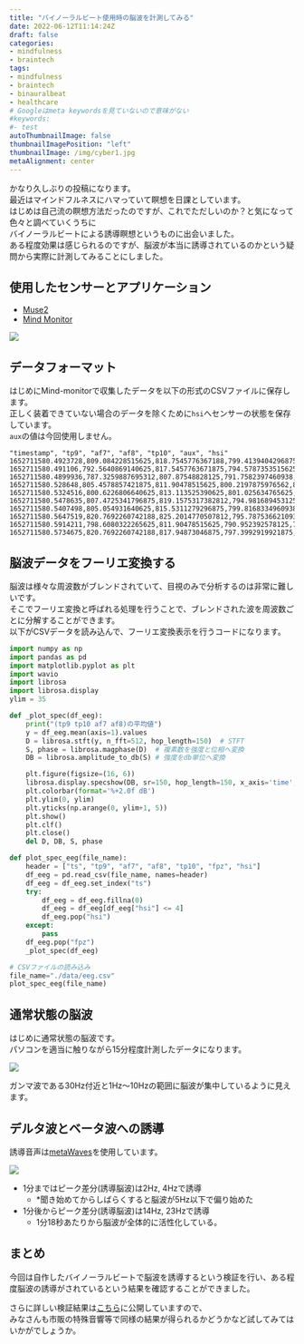 ```yaml
---
title: "バイノーラルビート使用時の脳波を計測してみる"
date: 2022-06-12T11:14:24Z
draft: false
categories:
- mindfulness
- braintech
tags:
- mindfulness
- braintech
- binauralbeat
- healthcare
# Googleはmeta keywordsを見ていないので意味がない
#keywords:
#- test
autoThumbnailImage: false
thumbnailImagePosition: "left"
thumbnailImage: /img/cyber1.jpg
metaAlignment: center
---
```


かなり久しぶりの投稿になります。  
最近はマインドフルネスにハマっていて瞑想を日課としています。  
はじめは自己流の瞑想方法だったのですが、これでただしいのか？と気になって色々と調べていくうちに  
バイノーラルビートによる誘導瞑想というものに出会いました。  
ある程度効果は感じられるのですが、脳波が本当に誘導されているのかという疑問から実際に計測してみることにしました。  

## 使用したセンサーとアプリケーション

* [Muse2](https://choosemuse.com/muse-2/)
* [Mind Monitor](https://mind-monitor.com/)

![](img/sensor.png)

<!--more-->

## データフォーマット
はじめにMind-monitorで収集したデータを以下の形式のCSVファイルに保存します。  
正しく装着できていない場合のデータを除くために`hsi`へセンサーの状態を保存しています。  
`aux`の値は今回使用しません。  

```
"timestamp", "tp9", "af7", "af8", "tp10", "aux", "hsi"
1652711580.4923728,809.084228515625,818.7545776367188,799.4139404296875,822.7838745117188,736.959716796875,4.0
1652711580.491106,792.5640869140625,817.5457763671875,794.5787353515625,815.93408203125,715.2014770507812,4.0
1652711580.4899936,787.3259887695312,807.87548828125,791.7582397460938,802.2344360351562,707.5457763671875,4.0
1652711580.528648,805.4578857421875,811.90478515625,800.2197875976562,807.4725341796875,618.09521484375,4.0
1652711580.5324516,800.6226806640625,813.113525390625,801.025634765625,793.3699340820312,610.03662109375,4.0
1652711580.5478635,807.4725341796875,819.1575317382812,794.981689453125,805.4578857421875,755.091552734375,4.0
1652711580.5407498,805.054931640625,815.5311279296875,799.8168334960938,794.1758422851562,685.7875366210938,4.0
1652711580.5647519,820.7692260742188,825.2014770507812,795.7875366210938,808.2783813476562,740.989013671875,4.0
1652711580.5914211,798.6080322265625,811.90478515625,790.952392578125,793.7728881835938,687.3992919921875,4.0
1652711580.5734675,820.7692260742188,817.94873046875,797.3992919921875,806.2637329101562,760.7326049804688,4.0

```

## 脳波データをフーリエ変換する

脳波は様々な周波数がブレンドされていて、目視のみで分析するのは非常に難しいです。  
そこでフーリエ変換と呼ばれる処理を行うことで、ブレンドされた波を周波数ごとに分解することができます。  
以下がCSVデータを読み込んで、フーリエ変換表示を行うコードになります。  

```python
import numpy as np
import pandas as pd
import matplotlib.pyplot as plt
import wavio
import librosa
import librosa.display
ylim = 35

def _plot_spec(df_eeg):
    print("(tp9 tp10 af7 af8)の平均値")
    y = df_eeg.mean(axis=1).values
    D = librosa.stft(y, n_fft=512, hop_length=150)  # STFT
    S, phase = librosa.magphase(D)  # 複素数を強度と位相へ変換
    DB = librosa.amplitude_to_db(S) # 強度をdb単位へ変換

    plt.figure(figsize=(16, 6))
    librosa.display.specshow(DB, sr=150, hop_length=150, x_axis='time', y_axis='linear')
    plt.colorbar(format='%+2.0f dB')
    plt.ylim(0, ylim)
    plt.yticks(np.arange(0, ylim+1, 5))
    plt.show()
    plt.clf()
    plt.close()
    del D, DB, S, phase

def plot_spec_eeg(file_name):
    header = ["ts", "tp9", "af7", "af8", "tp10", "fpz", "hsi"]
    df_eeg = pd.read_csv(file_name, names=header)
    df_eeg = df_eeg.set_index("ts")
    try:
        df_eeg = df_eeg.fillna(0)
        df_eeg = df_eeg[df_eeg["hsi"] <= 4]
        df_eeg.pop("hsi")
    except:
        pass
    df_eeg.pop("fpz")
    _plot_spec(df_eeg)

# CSVファイルの読み込み
file_name="./data/eeg.csv"
plot_spec_eeg(file_name)
```

## 通常状態の脳波
はじめに通常状態の脳波です。  
パソコンを適当に触りながら15分程度計測したデータになります。  

![](/img/abb1/normal.png)

ガンマ波である30Hz付近と1Hz〜10Hzの範囲に脳波が集中しているように見えます。

## デルタ波とベータ波への誘導

誘導音声は[metaWaves](https://github.com/tatsu-i/metaWaves)を使用しています。

![](/img/abb1/delta-beta.png)

* 1分まではピーク差分(誘導脳波)は2Hz, 4Hzで誘導
	* *聞き始めてからしばらくすると脳波が5Hz以下で偏り始めた
* 1分後からピーク差分(誘導脳波)は14Hz, 23Hzで誘導
	* 1分18秒あたりから脳波が全体的に活性化している。

## まとめ

今回は自作したバイノーラルビートで脳波を誘導するという検証を行い、ある程度脳波の誘導がされているという結果を確認することができました。  

さらに詳しい検証結果は[こちら](https://github.com/tatsu-i/MetaMind/blob/main/notebook/hemi_sync.ipynb)に公開していますので、  
みなさんも市販の特殊音響等で同様の結果が得られるかどうかなど試してみてはいかがでしょうか。
